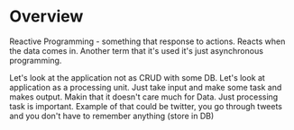 # Overview

Reactive Programming - something that response to actions. Reacts when the data comes in. Another term that it's used it's  just asynchronous programming.

Let's look at the application not as CRUD with some DB. Let's look at application as a processing unit. Just take input and make some task and makes output. Makin that it doesn't care much for Data. Just processing task is important. Example of that could be twitter, you go through tweets and you don't have to remember anything (store in DB)

